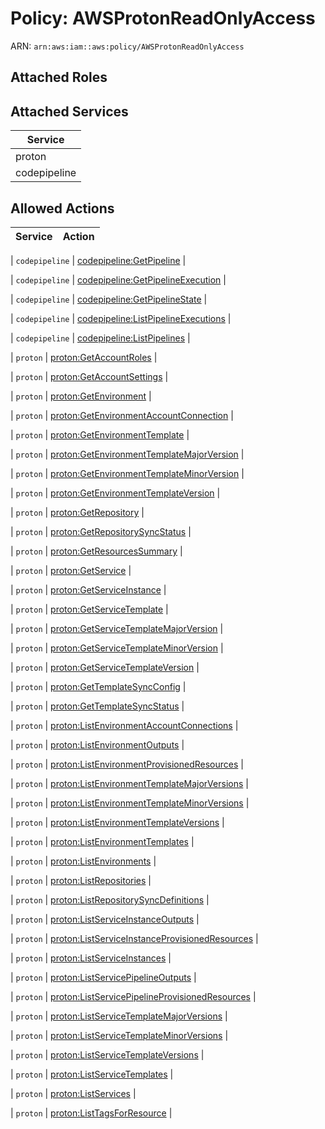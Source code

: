 # Policy: AWSProtonReadOnlyAccess

ARN: `arn:aws:iam::aws:policy/AWSProtonReadOnlyAccess`

## Attached Roles

## Attached Services

| Service |
|---------|
| proton |
| codepipeline |

## Allowed Actions

| Service | Action |
|:-------:|--------|

| `codepipeline` | [codepipeline:GetPipeline](../actions.md#codepipeline:getpipeline) |

| `codepipeline` | [codepipeline:GetPipelineExecution](../actions.md#codepipeline:getpipelineexecution) |

| `codepipeline` | [codepipeline:GetPipelineState](../actions.md#codepipeline:getpipelinestate) |

| `codepipeline` | [codepipeline:ListPipelineExecutions](../actions.md#codepipeline:listpipelineexecutions) |

| `codepipeline` | [codepipeline:ListPipelines](../actions.md#codepipeline:listpipelines) |

| `proton` | [proton:GetAccountRoles](../actions.md#proton:getaccountroles) |

| `proton` | [proton:GetAccountSettings](../actions.md#proton:getaccountsettings) |

| `proton` | [proton:GetEnvironment](../actions.md#proton:getenvironment) |

| `proton` | [proton:GetEnvironmentAccountConnection](../actions.md#proton:getenvironmentaccountconnection) |

| `proton` | [proton:GetEnvironmentTemplate](../actions.md#proton:getenvironmenttemplate) |

| `proton` | [proton:GetEnvironmentTemplateMajorVersion](../actions.md#proton:getenvironmenttemplatemajorversion) |

| `proton` | [proton:GetEnvironmentTemplateMinorVersion](../actions.md#proton:getenvironmenttemplateminorversion) |

| `proton` | [proton:GetEnvironmentTemplateVersion](../actions.md#proton:getenvironmenttemplateversion) |

| `proton` | [proton:GetRepository](../actions.md#proton:getrepository) |

| `proton` | [proton:GetRepositorySyncStatus](../actions.md#proton:getrepositorysyncstatus) |

| `proton` | [proton:GetResourcesSummary](../actions.md#proton:getresourcessummary) |

| `proton` | [proton:GetService](../actions.md#proton:getservice) |

| `proton` | [proton:GetServiceInstance](../actions.md#proton:getserviceinstance) |

| `proton` | [proton:GetServiceTemplate](../actions.md#proton:getservicetemplate) |

| `proton` | [proton:GetServiceTemplateMajorVersion](../actions.md#proton:getservicetemplatemajorversion) |

| `proton` | [proton:GetServiceTemplateMinorVersion](../actions.md#proton:getservicetemplateminorversion) |

| `proton` | [proton:GetServiceTemplateVersion](../actions.md#proton:getservicetemplateversion) |

| `proton` | [proton:GetTemplateSyncConfig](../actions.md#proton:gettemplatesyncconfig) |

| `proton` | [proton:GetTemplateSyncStatus](../actions.md#proton:gettemplatesyncstatus) |

| `proton` | [proton:ListEnvironmentAccountConnections](../actions.md#proton:listenvironmentaccountconnections) |

| `proton` | [proton:ListEnvironmentOutputs](../actions.md#proton:listenvironmentoutputs) |

| `proton` | [proton:ListEnvironmentProvisionedResources](../actions.md#proton:listenvironmentprovisionedresources) |

| `proton` | [proton:ListEnvironmentTemplateMajorVersions](../actions.md#proton:listenvironmenttemplatemajorversions) |

| `proton` | [proton:ListEnvironmentTemplateMinorVersions](../actions.md#proton:listenvironmenttemplateminorversions) |

| `proton` | [proton:ListEnvironmentTemplateVersions](../actions.md#proton:listenvironmenttemplateversions) |

| `proton` | [proton:ListEnvironmentTemplates](../actions.md#proton:listenvironmenttemplates) |

| `proton` | [proton:ListEnvironments](../actions.md#proton:listenvironments) |

| `proton` | [proton:ListRepositories](../actions.md#proton:listrepositories) |

| `proton` | [proton:ListRepositorySyncDefinitions](../actions.md#proton:listrepositorysyncdefinitions) |

| `proton` | [proton:ListServiceInstanceOutputs](../actions.md#proton:listserviceinstanceoutputs) |

| `proton` | [proton:ListServiceInstanceProvisionedResources](../actions.md#proton:listserviceinstanceprovisionedresources) |

| `proton` | [proton:ListServiceInstances](../actions.md#proton:listserviceinstances) |

| `proton` | [proton:ListServicePipelineOutputs](../actions.md#proton:listservicepipelineoutputs) |

| `proton` | [proton:ListServicePipelineProvisionedResources](../actions.md#proton:listservicepipelineprovisionedresources) |

| `proton` | [proton:ListServiceTemplateMajorVersions](../actions.md#proton:listservicetemplatemajorversions) |

| `proton` | [proton:ListServiceTemplateMinorVersions](../actions.md#proton:listservicetemplateminorversions) |

| `proton` | [proton:ListServiceTemplateVersions](../actions.md#proton:listservicetemplateversions) |

| `proton` | [proton:ListServiceTemplates](../actions.md#proton:listservicetemplates) |

| `proton` | [proton:ListServices](../actions.md#proton:listservices) |

| `proton` | [proton:ListTagsForResource](../actions.md#proton:listtagsforresource) |
